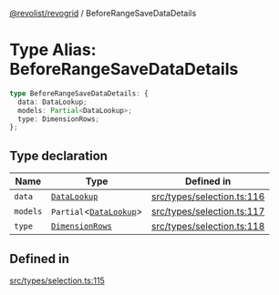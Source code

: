 [@revolist/revogrid](README.md) / BeforeRangeSaveDataDetails

# Type Alias: BeforeRangeSaveDataDetails

```ts
type BeforeRangeSaveDataDetails: {
  data: DataLookup;
  models: Partial<DataLookup>;
  type: DimensionRows;
};
```

## Type declaration

| Name | Type | Defined in |
| ------ | ------ | ------ |
| `data` | [`DataLookup`](TypeAlias.DataLookup.md) | [src/types/selection.ts:116](https://github.com/revolist/revogrid/blob/65763a3c3cbba79c84cbcd4109976d8fec48b078/src/types/selection.ts#L116) |
| `models` | `Partial`\<[`DataLookup`](TypeAlias.DataLookup.md)\> | [src/types/selection.ts:117](https://github.com/revolist/revogrid/blob/65763a3c3cbba79c84cbcd4109976d8fec48b078/src/types/selection.ts#L117) |
| `type` | [`DimensionRows`](TypeAlias.DimensionRows.md) | [src/types/selection.ts:118](https://github.com/revolist/revogrid/blob/65763a3c3cbba79c84cbcd4109976d8fec48b078/src/types/selection.ts#L118) |

## Defined in

[src/types/selection.ts:115](https://github.com/revolist/revogrid/blob/65763a3c3cbba79c84cbcd4109976d8fec48b078/src/types/selection.ts#L115)
